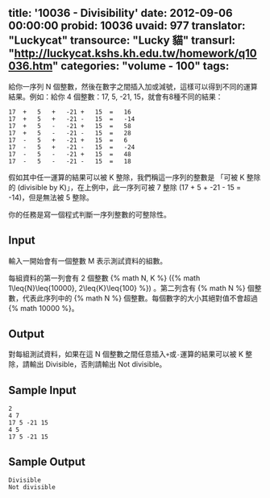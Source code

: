 title: '10036 - Divisibility'
date: 2012-09-06 00:00:00
probid: 10036
uvaid: 977
translator: "Luckycat"
transource: "Lucky 貓"
transurl: "http://luckycat.kshs.kh.edu.tw/homework/q10036.htm"
categories: "volume - 100"
tags:
---

給你一序列 N 個整數，然後在數字之間插入加或減號，這樣可以得到不同的運算結果。例如：給你 4 個整數：17, 5, -21, 15，就會有8種不同的結果：

	17	+	5	+	-21	+	15	=	16
	17	+	5	+	-21	-	15	=	-14
	17	+	5	-	-21	+	15	=	58
	17	+	5	-	-21	-	15	=	28
	17	-	5	+	-21	+	15	=	6
	17	-	5	+	-21	-	15	=	-24
	17	-	5	-	-21	+	15	=	48
	17	-	5	-	-21	-	15	=	18

假如其中任一運算的結果可以被 K 整除，我們稱這一序列的整數是 「可被 K 整除的 (divisible by K)」，在上例中，此一序列可被 7 整除 (17 + 5 + -21 - 15 = -14)，但是無法被 5 整除。

你的任務是寫一個程式判斷一序列整數的可整除性。

## Input ##

輸入一開始會有一個整數 M 表示測試資料的組數。

每組資料的第一列會有 2 個整數 {% math N, K %} ({% math 1\leq{N}\leq{10000}, 2\leq{K}\leq{100} %}) 。第二列含有 {% math N %} 個整數，代表此序列中的 {% math N %} 個整數。每個數字的大小其絕對值不會超過 {% math 10000 %}。

## Output ##

對每組測試資料，如果在這 N 個整數之間任意插入`+`或`-`運算的結果可以被 K 整除，請輸出 Divisible，否則請輸出 Not divisible。

## Sample Input ##

	2
	4 7
	17 5 -21 15
	4 5
	17 5 -21 15

## Sample Output ##

	Divisible
	Not divisible